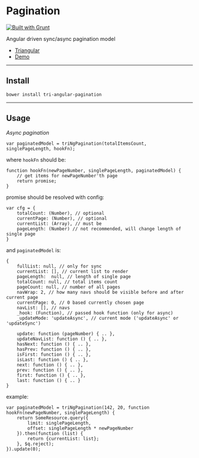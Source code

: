 Pagination
==========

[![Built with Grunt](https://cdn.gruntjs.com/builtwith.png)](http://gruntjs.com/)

Angular driven sync/async pagination model

* [Triangular](http://triangular.io)
* [Demo](http://jsfiddle.net/ulfryk/9m338rpm/)

***

Install
-------

```
bower install tri-angular-pagination
```

***

Usage
-----

*Async pagination*

```
var paginatedModel = triNgPagination(totalItemsCount, singlePageLength, hookFn);
```

where `hookFn` should be:

```
function hookFn(newPageNumber, singlePageLength, paginatedModel) {
    // get items for newPageNumber'th page
    return promise;
}
```

promise should be resolved with config:

```
var cfg = {
    totalCount: (Number), // optional
    currentPage: (Number), // optional
    currentList: (Array), // must be
    pageLength: (Number) // not recommended, will change length of single page
}
```

and `paginatedModel` is:

```
{
    fullList: null, // only for sync
    currentList: [], // current list to render
    pageLength:  null, // length of single page
    totalCount: null, // total items count
    pageCount: null, // number of all pages
    navWrap: 2, // how many navs should be visible before and after current page
    currentPage: 0, // 0 based currently chosen page
    navList: [], // navs
    _hook: (Function), // passed hook function (only for async)
    _updateMode: 'updateAsync', // current mode ('updateAsync' or 'updateSync')
    
    update: function (pageNumber) { .. },
    updateNavList: function () { .. },
    hasNext: function () { .. },
    hasPrev: function () { .. },
    isFirst: function () { .. },
    isLast: function () { .. },
    next: function () { .. },
    prev: function () { .. },
    first: function () { .. },
    last: function () { .. }
}
````

example:

```
var paginatedModel = triNgPagination(142, 20, function hookFn(newPageNumber, singlePageLength) {
    return SomeResource.query({
        limit: singlePageLength,
        offset: singlePageLength * newPageNumber
    }).then(function (list) {
        return {currentList: list};
    }, $q.reject);
}).update(0);
```

